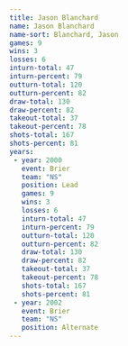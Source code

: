 ```yaml
---
title: Jason Blanchard
name: Jason Blanchard
name-sort: Blanchard, Jason
games: 9
wins: 3
losses: 6
inturn-total: 47
inturn-percent: 79
outturn-total: 120
outturn-percent: 82
draw-total: 130
draw-percent: 82
takeout-total: 37
takeout-percent: 78
shots-total: 167
shots-percent: 81
years:
 - year: 2000
   event: Brier
   team: "NS"
   position: Lead
   games: 9
   wins: 3
   losses: 6
   inturn-total: 47
   inturn-percent: 79
   outturn-total: 120
   outturn-percent: 82
   draw-total: 130
   draw-percent: 82
   takeout-total: 37
   takeout-percent: 78
   shots-total: 167
   shots-percent: 81
 - year: 2002
   event: Brier
   team: "NS"
   position: Alternate
---
```

